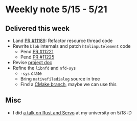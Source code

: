 # Weekly note 5/15 - 5/21

## Delivered this week
- Land [PR #11189](https://github.com/servo/servo/pull/11189): Refactor resource thread code
- Rewrite `blob` internals and patch `htmlinputelement` code
    - Pend [PR #11221](https://github.com/servo/servo/pull/11221)
    - Pend [PR #11225](https://github.com/servo/servo/pull/11225)
- Revise [project doc](../notes/file-support-design-doc.md)
- Refine the `libnfd` and `nfd-sys`
    + `-sys` crate
    + Bring `nativefiledialog` source in tree
    + Find a [CMake branch](https://github.com/Hammie/nativefiledialog/tree/develop), maybe we can use this

## Misc
- I did [a talk on Rust and Servo](http://ustc-lambda.github.io/index.html#rust-talk) at my university on 5/18 :D


